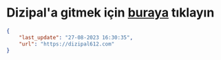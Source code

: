 # Dizipal'a gitmek için [buraya](https://dizipal612.com) tıklayın
    
```json
{
    "last_update": "27-08-2023 16:30:35",
    "url": "https://dizipal612.com"
}
```